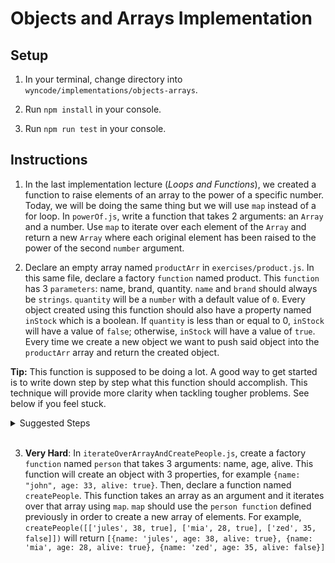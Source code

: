 
# Objects and Arrays Implementation

  

## Setup

1. In your terminal, change directory into ```wyncode/implementations/objects-arrays```.

2. Run ```npm install``` in your console.

3. Run ```npm run test``` in your console.

  

## Instructions

1. In the last implementation lecture (_Loops and Functions_), we created a function to raise elements of an array to the power of a specific number. Today, we will be doing the same thing but we will use ```map``` instead of a for loop. In ```powerOf.js```, write a function that takes 2 arguments: an ```Array``` and a number. Use ```map``` to iterate over each element of the ```Array``` and return a new ```Array``` where each original element has been raised to the power of the second ```number``` argument.

2. Declare an empty array named ```productArr``` in ```exercises/product.js```. In this same file, declare a factory ```function``` named product. This ```function``` has 3 ```parameters```: name, brand, quantity. `name` and `brand` should always be ```strings```. `quantity` will be a ```number``` with a default value of ```0```. Every object created using this function should also have a property named ```inStock``` which is a boolean. If ```quantity``` is less than or equal to 0, ```inStock``` will have a value of ```false```; otherwise, ```inStock``` will have a value of ```true```. Every time we create a new object we want to push said object into the ```productArr``` array and return the created object.

**Tip:** This function is supposed to be doing a lot. A good way to get started is to write down step by step what this function should accomplish. This technique will provide more clarity when tackling tougher problems. See below if you feel stuck.
<details>
	<summary>Suggested Steps</summary>

	1. Create an empty array named ```productArr```.
	2. Create a function named ```products``` that has 3 parameters (name, brand, quantity)
	3. Set ```quantity``` to have a default value of 0
	4. Validate that name and brand ```parameters``` are ```strings```
	5. Our function will create an object with 4 properties
	6. The first 3 properties of this object are defined by the arguments passed to our function call.
	7. To set the 4th property we need to check if quantity is less or equals to 0
	8. If the quantity ```argument``` is less or equals to 0 then the ```inStock```
				property of the created object will be false, else it will be true
	9. Push the object into the array created in step 1.
	10. Return the created object.
</details>
<br>

3.  **Very Hard**: In ```iterateOverArrayAndCreatePeople.js```, create a factory ```function``` named `person` that takes 3 arguments: name, age, alive. This function will create an object with 3 properties, for example ```{name: "john", age: 33, alive: true}```. Then, declare a function named ```createPeople```. This function takes an array as an argument and it iterates over that array using ```map```. ```map``` should use the ```person function``` defined previously in order to create a new array of elements. For example, ```createPeople([['jules', 38, true], ['mia', 28, true], ['zed', 35, false]])``` will return ```[{name: 'jules', age: 38, alive: true}, {name: 'mia', age: 28, alive: true}, {name: 'zed', age: 35, alive: false}]```

